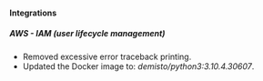 
#### Integrations
##### AWS - IAM (user lifecycle management)
- Removed excessive error traceback printing.
- Updated the Docker image to: *demisto/python3:3.10.4.30607*.
